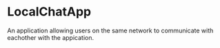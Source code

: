 # LocalChatApp
 An application allowing users on the same network to communicate with eachother with the appication.

